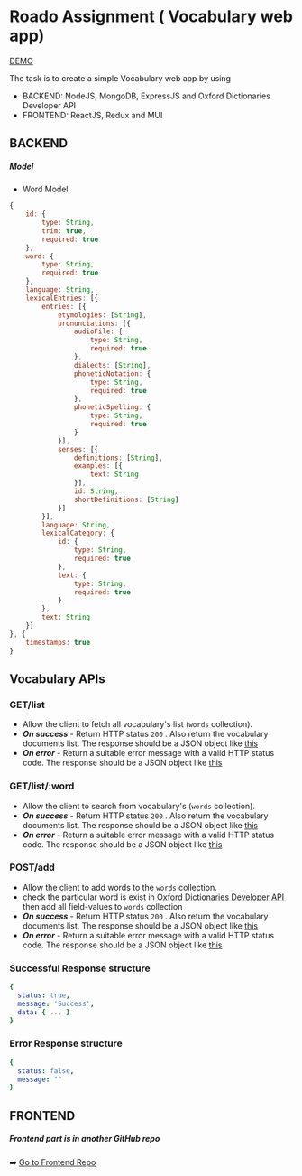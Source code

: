 # Roado Assignment ( Vocabulary web app)

[DEMO](https://roadox.herokuapp.com/)

The task is to create a simple Vocabulary web app by using
- BACKEND: NodeJS, MongoDB, ExpressJS and Oxford Dictionaries Developer API
- FRONTEND: ReactJS, Redux and MUI

## BACKEND
##### Model
- Word Model
 
```javascript
{
    id: {
        type: String,
        trim: true,
        required: true
    },
    word: {
        type: String,
        required: true
    },
    language: String,
    lexicalEntries: [{
        entries: [{
            etymologies: [String],
            pronunciations: [{
                audioFile: {
                    type: String,
                    required: true
                },
                dialects: [String],
                phoneticNotation: {
                    type: String,
                    required: true
                },
                phoneticSpelling: {
                    type: String,
                    required: true
                }
            }],
            senses: [{
                definitions: [String],
                examples: [{
                    text: String
                }],
                id: String,
                shortDefinitions: [String]
            }]
        }],
        language: String,
        lexicalCategory: {
            id: {
                type: String,
                required: true
            },
            text: {
                type: String,
                required: true
            }
        },
        text: String
    }]
}, {
    timestamps: true
}
```
## Vocabulary APIs 
### GET/list
- Allow the client to fetch all vocabulary's list (`words` collection).
- _**On success**_ - Return HTTP status `200` . Also return the vocabulary documents list. The response should be a JSON object like [this](#successful-response-structure)
-  _**On error**_ - Return a suitable error message with a valid HTTP status code. The response should be a JSON object like [this](#error-response-structure)


### GET/list/:word
- Allow the client to search from vocabulary's (`words` collection).
- _**On success**_ - Return HTTP status `200` . Also return the vocabulary documents list. The response should be a JSON object like [this](#successful-response-structure)
-  _**On error**_ - Return a suitable error message with a valid HTTP status code. The response should be a JSON object like [this](#error-response-structure)


### POST/add
- Allow the client to add words to the `words` collection.
- check the particular word is exist in [Oxford Dictionaries Developer API](https://developer.oxforddictionaries.com/) then add all field-values to `words` collection
- _**On success**_ - Return HTTP status `200` . Also return the vocabulary documents list. The response should be a JSON object like [this](#successful-response-structure)
-  _**On error**_ - Return a suitable error message with a valid HTTP status code. The response should be a JSON object like [this](#error-response-structure)



### Successful Response structure
```yaml
{
  status: true,
  message: 'Success',
  data: { ... }
}
```

### Error Response structure
```yaml
{
  status: false,
  message: ""
}
```

## FRONTEND
##### Frontend part is in another GitHub repo
➡️ [Go to Frontend Repo](https://github.com/SahilKumarGit/roado_assignment_frontend)

